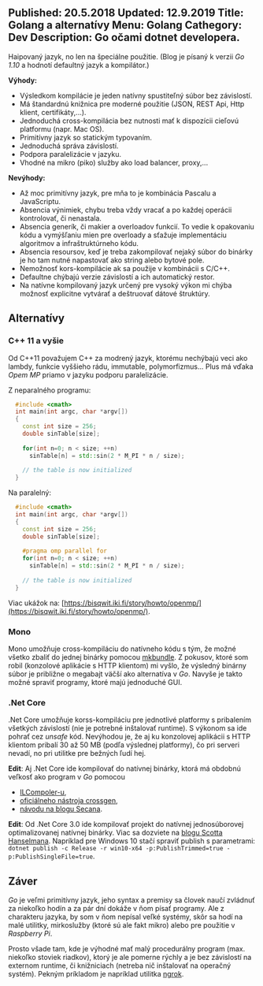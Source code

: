 Published: 20.5.2018
Updated: 12.9.2019
Title: Golang a alternatívy
Menu: Golang
Cathegory: Dev
Description: Go očami dotnet developera.
---
Haipovaný jazyk, no len na špeciálne použitie. (Blog je písaný k verzii _Go 1.10_ a hodnotí defaultný jazyk a kompilátor.)

**Výhody:**

* Výsledkom kompilácie je jeden natívny spustiteľný súbor bez závislostí.
* Má štandardnú knižnica pre moderné použitie (JSON, REST Api, Http klient, certifikáty,...).
* Jednoduchá cross-kompilácia bez nutnosti mať k dispozícii cieľovú platformu (napr. Mac OS).
* Primitívny jazyk so statickým typovaním.
* Jednoduchá správa závislostí.
* Podpora paralelizácie v jazyku.
* Vhodné na mikro (piko) služby ako load balancer, proxy,...

**Nevýhody:**

* Až moc primitívny jazyk, pre mňa to je kombinácia Pascalu a JavaScriptu.
* Absencia výnimiek, chybu treba vždy vracať a po každej operácii kontrolovať, či nenastala.
* Absencia generík, či makier a overloadov funkcií. To vedie k opakovaniu kódu a vymýšľaniu mien pre overloady a sťažuje implementáciu algoritmov a infraštruktúrneho kódu.
* Absencia resoursov, keď je treba zakompilovať nejaký súbor do binárky je ho tam nutné napastovať ako string alebo bytové pole.
* Nemožnosť kors-kompilácie ak sa použije v kombinácii s C/C++.
* Defaultne chýbajú verzie závislostí a ich automatický restor.
* Na natívne kompilovaný jazyk určený pre vysoký výkon mi chýba možnosť explicitne vytvárať a deštruovať dátové štruktúry.

## Alternatívy

### C++ 11 a vyšie

Od C\+\+11 považujem C\+\+ za modrený jazyk, ktorému nechýbajú veci ako lambdy, funkcie vyššieho rádu, immutable, polymorfizmus... Plus má vďaka _Opem MP_ priamo v jazyku podporu paralelizácie.

Z neparalného programu:


```cpp
  #include <cmath>
  int main(int argc, char *argv[])
  {
    const int size = 256;
    double sinTable[size];
    
    for(int n=0; n < size; ++n)
      sinTable[n] = std::sin(2 * M_PI * n / size);
  
    // the table is now initialized
  }
```

Na paralelný:

```cpp
  #include <cmath>
  int main(int argc, char *argv[])
  {
    const int size = 256;
    double sinTable[size];
    
    #pragma omp parallel for
    for(int n=0; n < size; ++n)
      sinTable[n] = std::sin(2 * M_PI * n / size);
  
    // the table is now initialized
  }
```

Viac ukážok na: [https://bisqwit.iki.fi/story/howto/openmp/](https://bisqwit.iki.fi/story/howto/openmp/).

### Mono
Mono umožňuje cross-kompiláciu do natívneho kódu s tým, že možné všetko zbaliť do jednej binárky pomocou [mkbundle](http://www.mono-project.com/docs/tools+libraries/tools/mkbundle/). Z pokusov, ktoré som robil (konzolové aplikácie s HTTP klientom) mi vyšlo, že výsledný binárny súbor je približne o megabajt väčší ako alternatíva v _Go_. Navyše je takto možné spraviť programy, ktoré majú jednoduché GUI.

### .Net Core
.Net Core umožňuje korss-kompiláciu pre jednotlivé platformy s pribalením všetkých závislostí (nie je potrebné inštalovať runtime). S výkonom sa ide pohrať cez _unsafe_ kód. Nevýhodou je, že aj ku konzolovej aplikácii s HTTP klientom pribalí 30 až 50 MB (podľa výslednej platformy), čo pri serveri nevadí, no pri utilitke pre bežných ľudí hej.

**Edit**: Aj .Net Core ide kompilovať do natívnej binárky, ktorá má obdobnú veľkosť ako program v _Go_ pomocou
* [ILCompoler-u](https://github.com/dotnet/corert/blob/master/Documentation/how-to-build-and-run-ilcompiler-in-console-shell-prompt.md),
* [oficiálneho nástroja crossgen](http://www.jackdermody.net/article/Compiling_NET_Core_to_Native),
* [návodu na blogu Secana](https://secanablog.wordpress.com/2018/06/08/compile-a-net-core-app-to-a-single-native-binary/).

**Edit**: Od .Net Core 3.0 ide kompilovať projekt do natívnej jednosúborovej optimalizovanej natívnej binárky.
Viac sa dozviete na [blogu Scotta Hanselmana](https://www.hanselman.com/blog/MakingATinyNETCore30EntirelySelfcontainedSingleExecutable.aspx).
Napríklad pre Windows 10 stačí spraviť publish s parametrami:
`dotnet publish -c Release -r win10-x64 -p:PublishTrimmed=true -p:PublishSingleFile=true`.

## Záver
_Go_ je veľmi primitívny jazyk, jeho syntax a premisy sa človek naučí zvládnuť za niekoľko hodín a za pár dní dokáže v ňom písať programy. Ale z charakteru jazyka, by som v ňom nepísal veľké systémy, skôr sa hodí na malé utilitky, mirkoslužby (ktoré sú ale fakt mikro) alebo pre použitie v _Raspberry Pi_.

Prosto všade tam, kde je výhodné mať malý procedurálny program (max. niekoľko stoviek riadkov), ktorý je ale pomerne rýchly a je bez závislostí na externom runtime, či knižniciach (netreba nič inštalovať na operačný systém). Pekným príkladom je napríklad utilitka 
 [ngrok](https://ngrok.com/).